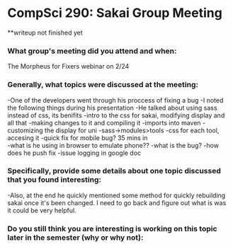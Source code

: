 CompSci 290: Sakai Group Meeting
===================
**writeup not finished yet
### What group's meeting did you attend and when:
 The Morpheus for Fixers webinar on 2/24
### Generally, what topics were discussed at the meeting:
  -One of the developers went through his proccess of fixing a bug
  -I noted the following things during his presentation
  -He talked about using sass instead of css, its benifits
  -intro to the css for sakai, modifying display and all that
  -making changes to it and compiling it
  -imports into maven
  -customizing the display for uni
  -sass->modules>tools
  -css for each tool, accesing it
  -quick fix for mobile bug? 35 mins in\
  -what is he using in browser to emulate phone??
    -what is the bug?
    -how does he push fix
 -issue logging in google doc
 
### Specifically, provide some details about one topic discussed that you found interesting:

-Also, at the end he quickly mentioned some method for quickly rebuilding sakai once it's been changed. I need to go back and figure out what is was it could be very helpful.
### Do you still think you are interesting is working on this topic later in the semester (why or why not):

